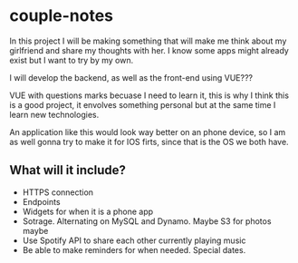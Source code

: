 # couple-notes
In this project I will be making something that will make me think about my girlfriend and share my thoughts with her. I know some apps might already exist but I want to try by my own.


I will develop the backend, as well as the front-end using VUE???

VUE with questions marks becuase I need to learn it, this is why I think this is a good project, it envolves something personal but at the same time I learn new technologies.

An application like this would look way better on an phone device, so I am as well gonna try to make it for IOS firts, since that is the OS we both have.

## What will it include?

- HTTPS connection
- Endpoints
- Widgets for when it is a phone app
- Sotrage. Alternating on MySQL and Dynamo. Maybe S3 for photos maybe
- Use Spotify API to share each other currently playing music
- Be able to make reminders for when needed. Special dates.
